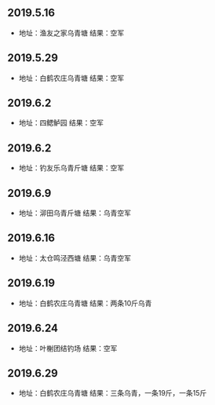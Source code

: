 ## 2019.5.16       
* 地址：渔友之家乌青塘               结果：空军     

## 2019.5.29       
* 地址：白鹤农庄乌青塘               结果：空军     

## 2019.6.2      
* 地址：四鳃鲈园                     结果：空军 

## 2019.6.2      
* 地址：钓友乐乌青斤塘               结果：空军 

## 2019.6.9      
* 地址：泖田乌青斤塘               结果：乌青空军 

## 2019.6.16      
* 地址：太仓鸣泾西塘               结果：乌青空军 

## 2019.6.19       
* 地址：白鹤农庄乌青塘               结果：两条10斤乌青     

## 2019.6.24      
* 地址：叶榭团结钓场               结果：空军     

## 2019.6.29      
* 地址：白鹤农庄乌青塘               结果：三条乌青，一条19斤，一条15斤     
